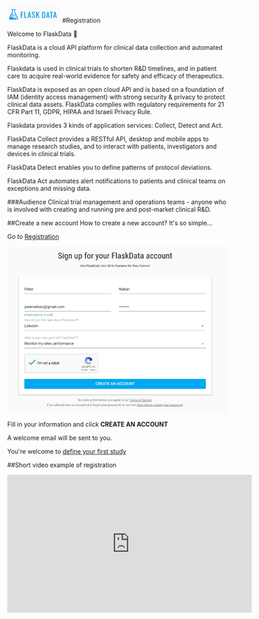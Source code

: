 <a href="https://www.flaskdata.io">![Screenshot](img/flaskdata_logo.PNG)</a>
#Registration

Welcome to FlaskData :tada:

FlaskData is a cloud API platform for clinical data collection and automated monitoring.

Flaskdata is used in clinical trials to shorten R&D timelines, and in patient care to acquire real-world evidence for safety and efficacy of
therapeutics.

FlaskData is exposed as an open cloud API and is based on a foundation of IAM (identity access management) with strong security & privacy to protect clinical
data assets.  FlaskData complies with regulatory requirements for 21 CFR Part
11, GDPR, HIPAA and Israeli Privacy Rule.

Flaskdata provides 3 kinds of application services: Collect, Detect and Act.

FlaskData Collect provides a RESTful API, desktop and mobile apps to manage research studies, and to interact with patients, investigators and devices in clinical trials.

FlaskData Detect enables you to define patterns of protocol deviations.

FlaskData Act automates alert notifications to patients and clinical teams on exceptions and missing data.




###Audience
Clinical trial management and operations teams - anyone who is involved with creating and running pre and post-market clinical R&D.

##Create a new account
How to create a new account? It's so simple...

Go to <a href="https://app.flaskdata.io/users/register">Registration</a>

![Screenshot](img/customer/registration_page.PNG)

Fill in your information  and click **CREATE AN ACCOUNT**

A welcome email will be sent to you.

You're welcome to [define your first study](./first_study.md#define-your-study)

##Short video example of registration

<iframe width="560" height="315" src="https://www.youtube.com/embed/tEkjXn-SwCc" title="YouTube video player" frameborder="0" allow="accelerometer; autoplay; clipboard-write; encrypted-media; gyroscope; picture-in-picture" allowfullscreen></iframe>